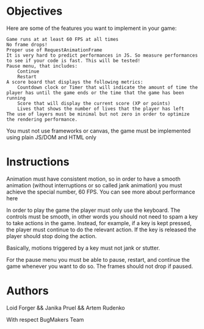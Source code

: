 # Objectives

Here are some of the features you want to implement in your game:

    Game runs at at least 60 FPS at all times
    No frame drops!
    Proper use of RequestAnimationFrame
    It is very hard to predict performances in JS. So measure performances to see if your code is fast. This will be tested!
    Pause menu, that includes:
        Continue
        Restart
    A score board that displays the following metrics:
        Countdown clock or Timer that will indicate the amount of time the player has until the game ends or the time that the game has been running
        Score that will display the current score (XP or points)
        Lives that shows the number of lives that the player has left
    The use of layers must be minimal but not zero in order to optimize the rendering performance.

You must not use frameworks or canvas, the game must be implemented using plain JS/DOM and HTML only

# Instructions

Animation must have consistent motion, so in order to have a smooth animation (without interruptions or so called jank animation) you must achieve the special number, 60 FPS. You can see more about performance here

In order to play the game the player must only use the keyboard. The controls must be smooth, in other words you should not need to spam a key to take actions in the game. Instead, for example, if a key is kept pressed, the player must continue to do the relevant action. If the key is released the player should stop doing the action.

Basically, motions triggered by a key must not jank or stutter.

For the pause menu you must be able to pause, restart, and continue the game whenever you want to do so. The frames should not drop if paused.

# Authors
Loid Forger && Janika Pruel && Artem Rudenko 

With respect BugMakers Team